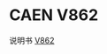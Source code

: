 <!-- V862.md --- 
;; 
;; Description: 
;; Author: Hongyi Wu(吴鸿毅)
;; Email: wuhongyi@qq.com 
;; Created: 四 6月  1 09:47:08 2017 (+0800)
;; Last-Updated: 四 6月  1 09:48:01 2017 (+0800)
;;           By: Hongyi Wu(吴鸿毅)
;;     Update #: 1
;; URL: http://wuhongyi.cn -->

# CAEN V862

说明书 [V862](/pdf/ElectronicsModules/CAEN/v862_rev8.pdf)



<!-- V862.md ends here -->
